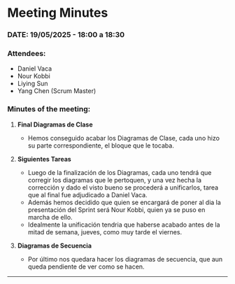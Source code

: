 # Meeting Minutes  

### DATE: 19/05/2025 - 18:00 a 18:30  

### Attendees:  
- Daniel Vaca   
- Nour Kobbi  
- Liying Sun  
- Yang Chen  (Scrum Master)


### Minutes of the meeting:  
1. **Final Diagramas de Clase**  
   - Hemos conseguido acabar los Diagramas de Clase, cada uno hizo su parte correspondiente, el bloque que le tocaba.

2. **Siguientes Tareas**
   - Luego de la finalización de los Diagramas, cada uno tendrá que corregir los diagramas que le pertoquen, y una vez hecha la corrección y dado el visto bueno se procederá a unificarlos, tarea que al final fue adjudicado a Daniel Vaca.
   - Además hemos decidido que quien se encargará de poner al dia la presentación del Sprint será Nour Kobbi, quien ya se puso en marcha de ello.
   - Idealmente la unificación tendria que haberse acabado antes de la mitad de semana, jueves, como muy tarde el viernes.

3. **Diagramas de Secuencia**
   - Por último nos quedara hacer los diagramas de secuencia, que aun queda pendiente de ver como se hacen.
---
